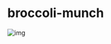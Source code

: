 # broccoli-munch

![img](https://camo.githubusercontent.com/b917204aebb14b20cfd7f609e89e7d8658f511a9/687474703a2f2f6173736574732e616d756e6976657273616c2e636f6d2f6432663539333430366363393031333031643530303031646438623731633437)
